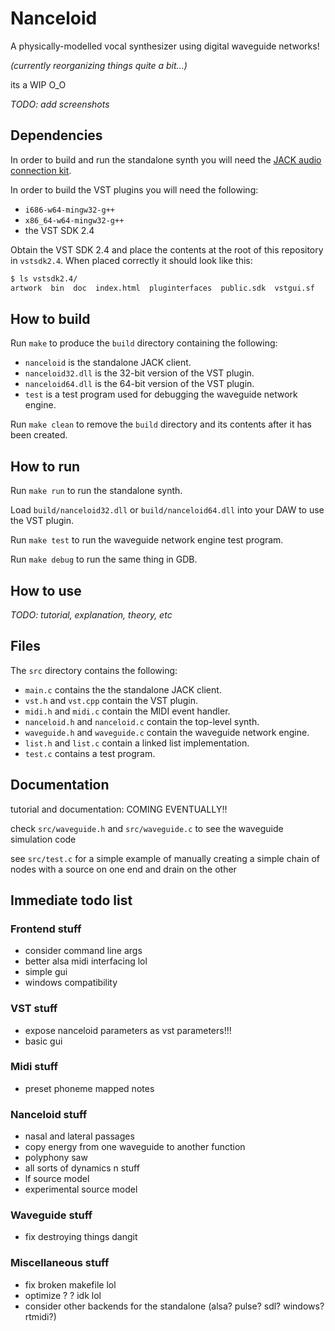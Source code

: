 # Nanceloid

A physically-modelled vocal synthesizer using digital waveguide networks!

*(currently reorganizing things quite a bit...)*

its a WIP O_O

_TODO: add screenshots_

## Dependencies

In order to build and run the standalone synth you will need the [JACK audio connection kit](http://jackaudio.org/).

In order to build the VST plugins you will need the following:
- `i686-w64-mingw32-g++`
- `x86_64-w64-mingw32-g++`
- the VST SDK 2.4

Obtain the VST SDK 2.4 and place the contents at the root of this repository in `vstsdk2.4`.
When placed correctly it should look like this:
```bash
$ ls vstsdk2.4/
artwork  bin  doc  index.html  pluginterfaces  public.sdk  vstgui.sf
```

## How to build

Run `make` to produce the `build` directory containing the following:
- `nanceloid` is the standalone JACK client.
- `nanceloid32.dll` is the 32-bit version of the VST plugin.
- `nanceloid64.dll` is the 64-bit version of the VST plugin.
- `test` is a test program used for debugging the waveguide network engine.

Run `make clean` to remove the `build` directory and its contents after it has been created.

## How to run

Run `make run` to run the standalone synth.

Load `build/nanceloid32.dll` or `build/nanceloid64.dll` into your DAW to use the VST plugin.

Run `make test` to run the waveguide network engine test program.

Run `make debug` to run the same thing in GDB.

## How to use

_TODO: tutorial, explanation, theory, etc_

## Files

The `src` directory contains the following:
- `main.c` contains the the standalone JACK client.
- `vst.h` and `vst.cpp` contain the VST plugin.
- `midi.h` and `midi.c` contain the MIDI event handler.
- `nanceloid.h` and `nanceloid.c` contain the top-level synth.
- `waveguide.h` and `waveguide.c` contain the waveguide network engine.
- `list.h` and `list.c` contain a linked list implementation.
- `test.c` contains a test program.

## Documentation

tutorial and documentation: COMING EVENTUALLY!!

check `src/waveguide.h` and `src/waveguide.c` to see the waveguide simulation code

see `src/test.c` for a simple example of manually creating a simple chain of nodes with a source on one end and drain on the other

## Immediate todo list

### Frontend stuff
- consider command line args
- better alsa midi interfacing lol
- simple gui
- windows compatibility

### VST stuff
- expose nanceloid parameters as vst parameters!!!
- basic gui

### Midi stuff
- preset phoneme mapped notes

### Nanceloid stuff
- nasal and lateral passages
- copy energy from one waveguide to another function
- polyphony saw
- all sorts of dynamics n stuff
- lf source model
- experimental source model

### Waveguide stuff
- fix destroying things dangit

### Miscellaneous stuff
- fix broken makefile lol
- optimize ? ? idk lol
- consider other backends for the standalone (alsa? pulse? sdl? windows? rtmidi?)

